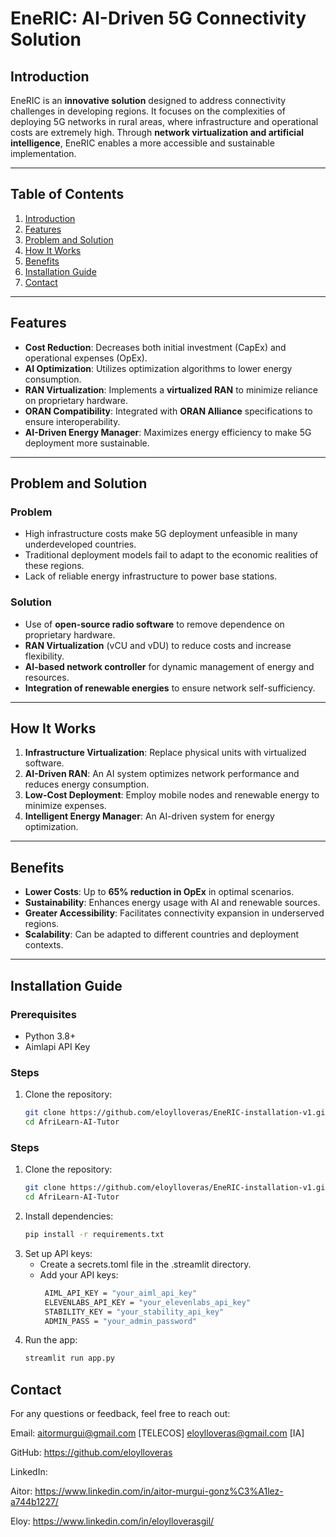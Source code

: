 # EneRIC: AI-Driven 5G Connectivity Solution

## Introduction
EneRIC is an **innovative solution** designed to address connectivity challenges in developing regions. It focuses on the complexities of deploying 5G networks in rural areas, where infrastructure and operational costs are extremely high. Through **network virtualization and artificial intelligence**, EneRIC enables a more accessible and sustainable implementation.

---

## Table of Contents
1. [Introduction](#introduction)  
2. [Features](#features)  
3. [Problem and Solution](#problem-and-solution)  
4. [How It Works](#how-it-works)  
5. [Benefits](#benefits)  
6. [Installation Guide](#installation-guide)  
7. [Contact](#contact)

---

## Features
- **Cost Reduction**: Decreases both initial investment (CapEx) and operational expenses (OpEx).  
- **AI Optimization**: Utilizes optimization algorithms to lower energy consumption.  
- **RAN Virtualization**: Implements a **virtualized RAN** to minimize reliance on proprietary hardware.  
- **ORAN Compatibility**: Integrated with **ORAN Alliance** specifications to ensure interoperability.  
- **AI-Driven Energy Manager**: Maximizes energy efficiency to make 5G deployment more sustainable.

---

## Problem and Solution

### Problem
- High infrastructure costs make 5G deployment unfeasible in many underdeveloped countries.  
- Traditional deployment models fail to adapt to the economic realities of these regions.  
- Lack of reliable energy infrastructure to power base stations.

### Solution
- Use of **open-source radio software** to remove dependence on proprietary hardware.  
- **RAN Virtualization** (vCU and vDU) to reduce costs and increase flexibility.  
- **AI-based network controller** for dynamic management of energy and resources.  
- **Integration of renewable energies** to ensure network self-sufficiency.

---

## How It Works
1. **Infrastructure Virtualization**: Replace physical units with virtualized software.  
2. **AI-Driven RAN**: An AI system optimizes network performance and reduces energy consumption.  
3. **Low-Cost Deployment**: Employ mobile nodes and renewable energy to minimize expenses.  
4. **Intelligent Energy Manager**: An AI-driven system for energy optimization.

---

## Benefits
- **Lower Costs**: Up to **65% reduction in OpEx** in optimal scenarios.  
- **Sustainability**: Enhances energy usage with AI and renewable sources.  
- **Greater Accessibility**: Facilitates connectivity expansion in underserved regions.  
- **Scalability**: Can be adapted to different countries and deployment contexts.

---

## Installation Guide

### Prerequisites
- Python 3.8+  
- Aimlapi API Key

### Steps
1. Clone the repository:
   ```bash
   git clone https://github.com/eloylloveras/EneRIC-installation-v1.git
   cd AfriLearn-AI-Tutor


### Steps
1. Clone the repository:
   ```bash
   git clone https://github.com/eloylloveras/EneRIC-installation-v1.git
   cd AfriLearn-AI-Tutor
2. Install dependencies:
   ```bash
   pip install -r requirements.txt
4. Set up API keys:
   - Create a secrets.toml file in the .streamlit directory.
   - Add your API keys:
     ```bash
      AIML_API_KEY = "your_aiml_api_key"
      ELEVENLABS_API_KEY = "your_elevenlabs_api_key"
      STABILITY_KEY = "your_stability_api_key"
      ADMIN_PASS = "your_admin_password"
6. Run the app:
   ```bash
   streamlit run app.py
## Contact
For any questions or feedback, feel free to reach out:

Email: aitormurgui@gmail.com [TELECOS] eloylloveras@gmail.com [IA]

GitHub: https://github.com/eloylloveras

LinkedIn: 

Aitor: https://www.linkedin.com/in/aitor-murgui-gonz%C3%A1lez-a744b1227/

Eloy: https://www.linkedin.com/in/eloylloverasgil/






